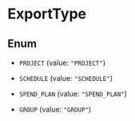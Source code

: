 
# ExportType

## Enum


* `PROJECT` (value: `"PROJECT"`)

* `SCHEDULE` (value: `"SCHEDULE"`)

* `SPEND_PLAN` (value: `"SPEND_PLAN"`)

* `GROUP` (value: `"GROUP"`)



